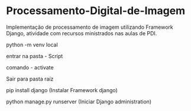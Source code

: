 # Processamento-Digital-de-Imagem
Implementação de processamento de imagem utilizando Framework Django, atividade com recursos ministrados nas aulas de PDI.

python -m venv local

entrar na pasta - Script

comando - activate

Sair para pasta raíz

pip install django (Instalar Framework django)

python manage.py runserver (Iniciar Django administration)
